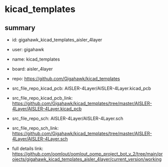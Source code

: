 # kicad_templates
 
## summary 
* id: gigahawk_kicad_templates_aisler_4layer
* user: gigahawk
* name: kicad_templates
* board: aisler_4layer
* repo: https://github.com/Gigahawk/kicad_templates
* src_file_repo_kicad_pcb: AISLER-4Layer/AISLER-4Layer.kicad_pcb
* src_file_repo_kicad_pcb_link: https://github.com/Gigahawk/kicad_templates/tree/master/AISLER-4Layer/AISLER-4Layer.kicad_pcb


* src_file_repo_sch: AISLER-4Layer/AISLER-4Layer.sch
* src_file_repo_sch_link: https://github.com/Gigahawk/kicad_templates/tree/master/AISLER-4Layer/AISLER-4Layer.sch
* full details link: https://github.com/oomlout/oomlout_oomp_project_bot_v_2/tree/main/projects/gigahawk_kicad_templates_aisler_4layer/current_version/working  







